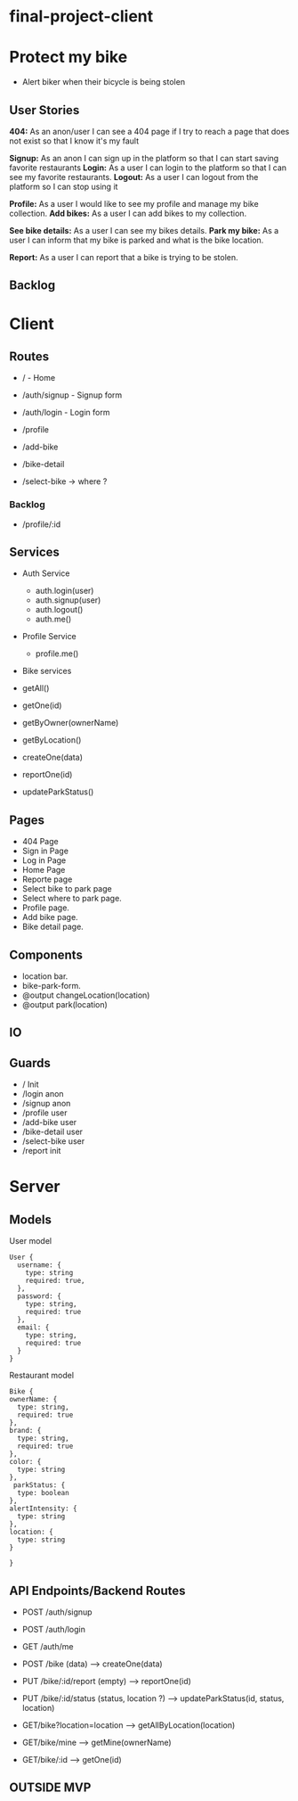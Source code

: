 # final-project-client

# Protect my bike

- Alert biker when their bicycle is being stolen

## User Stories

  **404:** As an anon/user I can see a 404 page if I try to reach a page that does not exist so that I know it's my fault
  
  **Signup:** As an anon I can sign up in the platform so that I can start saving favorite restaurants
  **Login:** As a user I can login to the platform so that I can see my favorite restaurants.
  **Logout:** As a user I can logout from the platform so I can stop using it 
  
  **Profile:** As a user I would like to see my profile and manage my bike collection.
  **Add bikes:** As a user I can add bikes to my collection.
  
  **See bike details:** As a user I can see my bikes details.
  **Park my bike:** As a user I can inform that my bike is parked and what is the bike location.
  
  **Report:** As a user I can report that a bike is trying to be stolen.

## Backlog

  
# Client

## Routes

  - / - Home
  
  - /auth/signup - Signup form
  - /auth/login - Login form
  
  - /profile 
  - /add-bike 
  - /bike-detail
  
  - /select-bike -> where ?

  
  

  ### Backlog

  - /profile/:id

## Services

- Auth Service
  - auth.login(user)
  - auth.signup(user)
  - auth.logout()
  - auth.me()
  
  
- Profile Service
  - profile.me()
 
- Bike services
 - getAll()
 - getOne(id)
 - getByOwner(ownerName)
 - getByLocation()
 - createOne(data)
 - reportOne(id)
 - updateParkStatus()

## Pages

- 404 Page
- Sign in Page
- Log in Page
- Home Page
- Reporte page
- Select bike to park page
- Select where to park page.
- Profile page.
- Add bike page.
- Bike detail page.

## Components

- location bar.
- bike-park-form.
- @output changeLocation(location)
- @output park(location)

## IO


## Guards

- / Init 
- /login  anon
- /signup  anon
- /profile  user 
- /add-bike user 
- /bike-detail user 
- /select-bike user 
- /report init


# Server

## Models

  User model

  ```
  User {
    username: {
      type: string
      required: true,
    },
    password: {
      type: string,
      required: true
    },
    email: {
      type: string,
      required: true
    }
  }
  ```

  Restaurant model

  ```
  Bike {
  ownerName: {
    type: string,
    required: true
  },
  brand: {
    type: string,
    required: true
  },
  color: {
    type: string
  },
   parkStatus: {
    type: boolean
  },
  alertIntensity: {
    type: string
  },
  location: {
    type: string
  }
  
}
```

## API Endpoints/Backend Routes


  - POST /auth/signup
  - POST /auth/login
  - GET /auth/me

  - POST /bike (data) --> createOne(data)
  - PUT /bike/:id/report (empty) --> reportOne(id)
  - PUT /bike/:id/status (status, location ?) --> updateParkStatus(id, status, location)
  
  - GET/bike?location=location --> getAllByLocation(location)
  - GET/bike/mine --> getMine(ownerName)
  - GET/bike/:id --> getOne(id)
  
  
  ## OUTSIDE MVP
